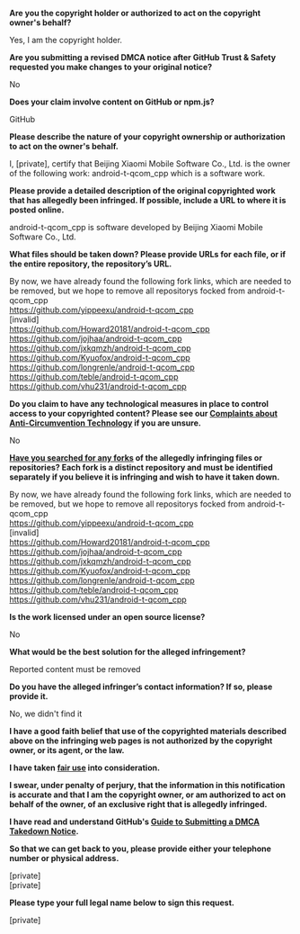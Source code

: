 **Are you the copyright holder or authorized to act on the copyright owner's behalf?**

Yes, I am the copyright holder.

**Are you submitting a revised DMCA notice after GitHub Trust & Safety requested you make changes to your original notice?**

No

**Does your claim involve content on GitHub or npm.js?**

GitHub

**Please describe the nature of your copyright ownership or authorization to act on the owner's behalf.**

I, [private], certify that Beijing Xiaomi Mobile Software Co., Ltd. is the owner of the following work: android-t-qcom_cpp which is a software work.

**Please provide a detailed description of the original copyrighted work that has allegedly been infringed. If possible, include a URL to where it is posted online.**

android-t-qcom_cpp is software developed by Beijing Xiaomi Mobile Software Co., Ltd.

**What files should be taken down? Please provide URLs for each file, or if the entire repository, the repository’s URL.**

By now, we have already found the following fork links, which are needed to be removed, but we hope to remove all repositorys focked from android-t-qcom_cpp  
https://github.com/yippeexu/android-t-qcom_cpp  
[invalid]  
https://github.com/Howard20181/android-t-qcom_cpp  
https://github.com/jojhaa/android-t-qcom_cpp  
https://github.com/jxkqmzh/android-t-qcom_cpp  
https://github.com/Kyuofox/android-t-qcom_cpp  
https://github.com/longrenle/android-t-qcom_cpp  
https://github.com/teble/android-t-qcom_cpp  
https://github.com/vhu231/android-t-qcom_cpp

**Do you claim to have any technological measures in place to control access to your copyrighted content? Please see our <a href="https://docs.github.com/articles/guide-to-submitting-a-dmca-takedown-notice#complaints-about-anti-circumvention-technology">Complaints about Anti-Circumvention Technology</a> if you are unsure.**

No

**<a href="https://docs.github.com/articles/dmca-takedown-policy#b-what-about-forks-or-whats-a-fork">Have you searched for any forks</a> of the allegedly infringing files or repositories? Each fork is a distinct repository and must be identified separately if you believe it is infringing and wish to have it taken down.**

By now, we have already found the following fork links, which are needed to be removed, but we hope to remove all repositorys focked from android-t-qcom_cpp  
https://github.com/yippeexu/android-t-qcom_cpp  
[invalid]  
https://github.com/Howard20181/android-t-qcom_cpp  
https://github.com/jojhaa/android-t-qcom_cpp  
https://github.com/jxkqmzh/android-t-qcom_cpp  
https://github.com/Kyuofox/android-t-qcom_cpp  
https://github.com/longrenle/android-t-qcom_cpp  
https://github.com/teble/android-t-qcom_cpp  
https://github.com/vhu231/android-t-qcom_cpp

**Is the work licensed under an open source license?**

No

**What would be the best solution for the alleged infringement?**

Reported content must be removed

**Do you have the alleged infringer’s contact information? If so, please provide it.**

No, we didn't find it

**I have a good faith belief that use of the copyrighted materials described above on the infringing web pages is not authorized by the copyright owner, or its agent, or the law.**

**I have taken <a href="https://www.lumendatabase.org/topics/22">fair use</a> into consideration.**

**I swear, under penalty of perjury, that the information in this notification is accurate and that I am the copyright owner, or am authorized to act on behalf of the owner, of an exclusive right that is allegedly infringed.**

**I have read and understand GitHub's <a href="https://docs.github.com/articles/guide-to-submitting-a-dmca-takedown-notice/">Guide to Submitting a DMCA Takedown Notice</a>.**

**So that we can get back to you, please provide either your telephone number or physical address.**

[private]  
[private]  

**Please type your full legal name below to sign this request.**

[private]  
